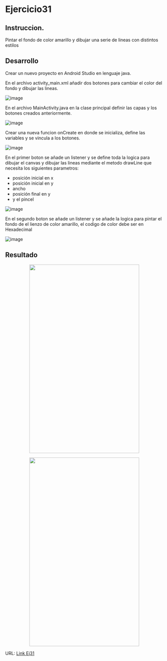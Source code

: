 # Ejercicio31
## Instruccion.
Pintar el fondo de color amarillo y dibujar una serie de lineas con distintos estilos
## Desarrollo
Crear un nuevo proyecto en Android Studio en lenguaje java.

En el archivo activity_main.xml añadir dos botones para cambiar el color del fondo y dibujar las lineas.

![image](https://user-images.githubusercontent.com/74793607/222187381-5d2d4731-298b-4c16-a48b-cfddd22ef8c7.png)

En el archivo MainActivity.java en la clase principal definir las capas y los botones creados anteriormente.

![image](https://user-images.githubusercontent.com/74793607/222187933-f379e3a4-dde2-482b-97b5-9781a814e946.png)

Crear una nueva funcion onCreate en donde se inicializa, define las variables y se vincula a los botones.

![image](https://user-images.githubusercontent.com/74793607/222188988-2fc2395c-6c49-4f23-832f-f3ce12395943.png)

En el primer boton se añade un listener y se define toda la logica para dibujar el canvas y dibujar las lineas mediante el metodo drawLine que necesita los siguientes parametros:
- posición inicial en x 
- posición inicial en y
- ancho
- posición final en y
- y el pincel

![image](https://user-images.githubusercontent.com/74793607/222190036-15a539c1-5ff8-4133-9a76-f9288416f9e7.png)

En el segundo boton se añade un listener y se añade la logica para pintar el fondo de el lienzo de color amarillo, el codigo de color debe ser en Hexadecimal 

![image](https://user-images.githubusercontent.com/74793607/222190333-590e930f-efa0-498f-8b53-51b4a145e2c6.png)


## Resultado
<p align="center"><img width='350px' height='600px' src="https://user-images.githubusercontent.com/74793607/221219036-0d26e3cd-aca6-45e8-80fb-68a8b20ca084.jpg"></p>

<p align="center"><img width='350px' height='600px' src="https://user-images.githubusercontent.com/74793607/221219119-2968b732-1fbd-488d-860a-7c33e48659a2.jpg"></p>


URL: [Link Ej31](https://github.com/Seknys/31Moviles)
